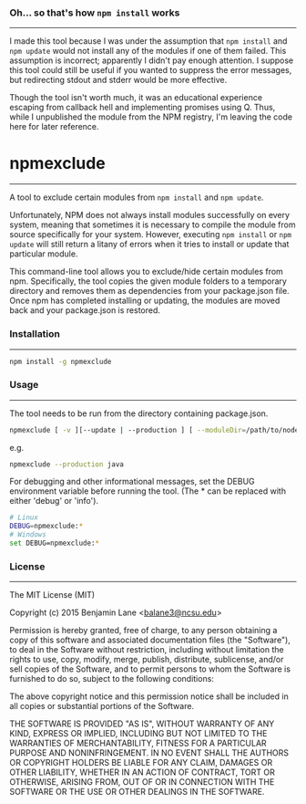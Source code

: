 ### Oh... so that's how `npm install` works
---
I made this tool because I was under the assumption that `npm install` and `npm update` would not install any of the modules if one of them failed. This assumption is incorrect; apparently I didn't pay enough attention. I suppose this tool could still be useful if you wanted to suppress the error messages, but redirecting stdout and stderr would be more effective.

Though the tool isn't worth much, it was an educational experience escaping from callback hell and implementing promises using Q. Thus, while I unpublished the module from the NPM registry, I'm leaving the code here for later reference.


# npmexclude
--------------
A tool to exclude certain modules from `npm install` and `npm update`. 

Unfortunately, NPM does not always install modules successfully on every system, meaning that sometimes it is necessary to compile the module from source specifically for your system. However, executing `npm install` or `npm update` will still return a litany of errors when it tries to install or update that particular module. 

This command-line tool allows you to exclude/hide certain modules from npm. Specifically, the tool copies the given module folders to a temporary directory and removes them as dependencies from your package.json file. Once npm has completed installing or updating, the modules are moved back and your package.json is restored.

### Installation
---
```sh
npm install -g npmexclude
```

### Usage
---
The tool needs to be run from the directory containing package.json.
```sh
npmexclude [ -v ][--update | --production ] [ --moduleDir=/path/to/node_modules ] [ --tmpDir=/path/to/tmpDir ] module1 module2 ...
```
e.g.
```sh
npmexclude --production java
```

For debugging and other informational messages, set the DEBUG environment variable before running the tool. (The * can be replaced with either 'debug' or 'info').
```sh
# Linux
DEBUG=npmexclude:*
# Windows
set DEBUG=npmexclude:*
```

### License
---
The MIT License (MIT)

Copyright (c) 2015 Benjamin Lane &lt;balane3@ncsu.edu&gt;

Permission is hereby granted, free of charge, to any person obtaining a copy
of this software and associated documentation files (the "Software"), to deal
in the Software without restriction, including without limitation the rights
to use, copy, modify, merge, publish, distribute, sublicense, and/or sell
copies of the Software, and to permit persons to whom the Software is
furnished to do so, subject to the following conditions:

The above copyright notice and this permission notice shall be included in all
copies or substantial portions of the Software.

THE SOFTWARE IS PROVIDED "AS IS", WITHOUT WARRANTY OF ANY KIND, EXPRESS OR
IMPLIED, INCLUDING BUT NOT LIMITED TO THE WARRANTIES OF MERCHANTABILITY,
FITNESS FOR A PARTICULAR PURPOSE AND NONINFRINGEMENT. IN NO EVENT SHALL THE
AUTHORS OR COPYRIGHT HOLDERS BE LIABLE FOR ANY CLAIM, DAMAGES OR OTHER
LIABILITY, WHETHER IN AN ACTION OF CONTRACT, TORT OR OTHERWISE, ARISING FROM,
OUT OF OR IN CONNECTION WITH THE SOFTWARE OR THE USE OR OTHER DEALINGS IN THE
SOFTWARE.
